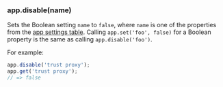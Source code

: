 <!---
 Copyright (c) 2016 StrongLoop, IBM, and Express Contributors
 License: MIT
-->

<h3 id='app.disable'>app.disable(name)</h3>

Sets the Boolean setting `name` to `false`, where `name` is one of the properties from the [app settings table](#app.settings.table).
Calling `app.set('foo', false)` for a Boolean property is the same as calling `app.disable('foo')`.

For example:

~~~js
app.disable('trust proxy');
app.get('trust proxy');
// => false
~~~
